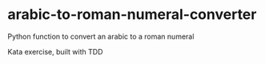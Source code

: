 # arabic-to-roman-numeral-converter
Python function to convert an arabic to a roman numeral

Kata exercise, built with TDD
